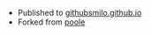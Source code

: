 * Published to [githubsmilo.github.io](http://githubsmilo.github.io)
* Forked from [poole](https://github.com/poole/poole)

